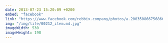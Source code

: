 ```yaml
---
date: 2013-07-23 15:20:09 +0200
embed: "facebook"
link: "https://www.facebook.com/rebbix.company/photos/a.200350866756866.24524.192737880851498/261440043981281/?type=3&theater"
img: "/img/life/00212_item.md.jpg"
imageWidth: 530
imageHeight: 198
---
```

